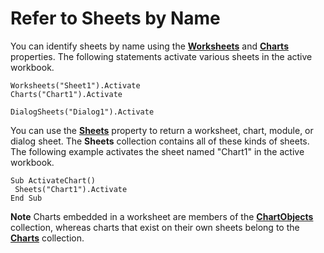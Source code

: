 
# Refer to Sheets by Name

You can identify sheets by name using the  **[Worksheets](8b7d660d-ca49-0bd0-dc57-64defa47bd5e.md)** and  **[Charts](582d9a78-d86f-ab69-0c22-85f8a59412d9.md)** properties. The following statements activate various sheets in the active workbook.


```
Worksheets("Sheet1").Activate 
Charts("Chart1").Activate
```


```
DialogSheets("Dialog1").Activate
```

You can use the  **[Sheets](45e4e19e-55ea-9615-231d-9435ba6d5a63.md)** property to return a worksheet, chart, module, or dialog sheet. The  **Sheets** collection contains all of these kinds of sheets. The following example activates the sheet named "Chart1" in the active workbook.



```
Sub ActivateChart() 
 Sheets("Chart1").Activate 
End Sub
```


 **Note**   Charts embedded in a worksheet are members of the **[ChartObjects](67cf2d82-ed9b-b23d-836f-19b106bcc5ed.md)** collection, whereas charts that exist on their own sheets belong to the  **[Charts](06d4602e-a713-7ca0-db39-2d8a29f084a0.md)** collection.

